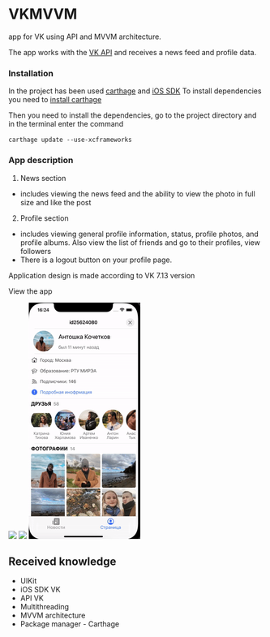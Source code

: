 # VKMVVM
app for VK using API and MVVM architecture.

The app works with the [VK API](https://dev.vk.com) and receives a news feed and profile data.

### Installation

In the project has been used [carthage](https://github.com/Carthage/Carthage) and [iOS SDK](https://dev.vk.com/sdk/ios)
To install dependencies you need to [install carthage](https://github.com/Carthage/Carthage#installing-carthage)

Then you need to install the dependencies, go to the project directory and in the terminal enter the command

  ```
  carthage update --use-xcframeworks
  ```

### App description

1. News section
 - includes viewing the news feed and the ability to view the photo in full size and like the post

2. Profile section

 - includes viewing general profile information, status, profile photos, and profile albums. Also view the list of friends and go to their profiles, view followers
 - There is a logout button on your profile page.

Application design is made according to VK 7.13 version

View the app

![](screenshots/workApp.gif)
![](screenshots/like.gif)
![](screenshots/detailInfoProfile.gif)

## Received knowledge

- UIKit
- iOS SDK VK
- API VK
- Multithreading
- MVVM architecture
- Package manager - Carthage
